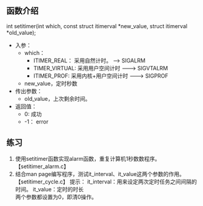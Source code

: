 ## 函数介绍
int setitimer(int which, const struct itimerval *new_value, struct itimerval *old_value);
- 入参：
	- which：
		- ITIMER_REAL： 采用自然计时。 ——> SIGALRM
		- TIMER_VIRTUAL: 采用用户空间计时  ---> SIGVTALRM
		- ITIMER_PROF: 采用内核+用户空间计时 ---> SIGPROF
	- new_value，定时秒数
- 传出参数：
	- old_value，上次剩余时间。
- 返回值：
	- 0: 成功
	- -1： error


## 练习
1. 使用setitimer函数实现alarm函数，重复计算机1秒数数程序。				【setitimer_alarm.c】
2. 结合man page编写程序，测试it_interval、it_value这两个参数的作用。	【setitimer_cycle.c】
提示：	it_interval：用来设定两次定时任务之间间隔的时间。
	 			it_value：定时的时长				
两个参数都设置为0，即清0操作。

